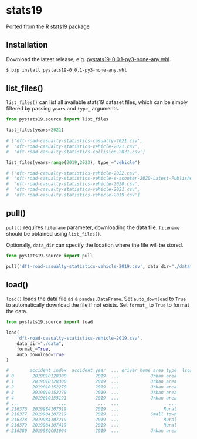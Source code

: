 # stats19

Ported from the [R stats19 package](https://github.com/ropensci/stats19)

## Installation

Download the latest release, e.g. [pystats19-0.0.1-py3-none-any.whl](https://github.com/Mayazure/py-stats19/releases/download/py-stats19-v0.0.1/pystats19-0.0.1-py3-none-any.whl).

```bash
$ pip install pystats19-0.0.1-py3-none-any.whl
```

## list_files()

`list_files()` can list all available stats19 dataset files, which can be simply filtered by passing `years` and `type_` arguments.

```python
from pystats19.source import list_files

list_files(years=2021)
 
# ['dft-road-casualty-statistics-casualty-2021.csv',
#  'dft-road-casualty-statistics-vehicle-2021.csv',
#  'dft-road-casualty-statistics-collision-2021.csv']

list_files(years=range(2019,2023), type_="vehicle")

# ['dft-road-casualty-statistics-vehicle-2022.csv',
#  'dft-road-casualty-statistics-vehicle-e-scooter-2020-Latest-Published-Year.csv',
#  'dft-road-casualty-statistics-vehicle-2020.csv',
#  'dft-road-casualty-statistics-vehicle-2021.csv',
#  'dft-road-casualty-statistics-vehicle-2019.csv']
```

## pull()

`pull()` requires `filename` parameter, downloading the data file. `filename` should be obtained using `list_files()`.  

Optionally, `data_dir` can specify the location where the file will be stored.

```python
from pystats19.source import pull

pull('dft-road-casualty-statistics-vehicle-2019.csv', data_dir="./data")
```

## load()

`load()` loads the data file as a `pandas.DataFrame`. Set `auto_download` to `True` to automatically download the file if not exists. Set `format_` to `True` to format the data.

```python
from pystats19.source import load

load(
    'dft-road-casualty-statistics-vehicle-2019.csv', 
    data_dir="./data",
    format_=True,
    auto_download=True
)

#        accident_index  accident_year  ... driver_home_area_type  lsoa_of_driver
# 0       2019010128300           2019  ...            Urban area              -1
# 1       2019010128300           2019  ...            Urban area              -1
# 2       2019010152270           2019  ...            Urban area              -1
# 3       2019010152270           2019  ...            Urban area              -1
# 4       2019010155191           2019  ...            Urban area              -1
# ...               ...            ...  ...                   ...             ...
# 216376  2019984107019           2019  ...                 Rural              -1
# 216377  2019984107219           2019  ...            Small town              -1
# 216378  2019984107219           2019  ...                 Rural              -1
# 216379  2019984107419           2019  ...                 Rural              -1
# 216380  201998QC01004           2019  ...            Urban area              -1
```